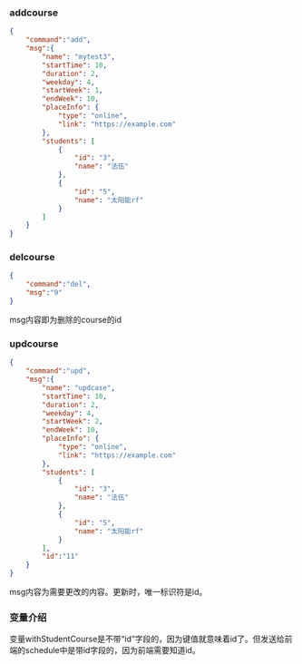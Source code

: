 ### addcourse
```json
{
    "command":"add",
    "msg":{
        "name": "mytest3",
        "startTime": 10,
        "duration": 2,
        "weekday": 4,
        "startWeek": 1,
        "endWeek": 10,
        "placeInfo": {
            "type": "online",
            "link": "https://example.com"
        },
        "students": [
            {
                "id": "3",
                "name": "法伍"
            },
            {
                "id": "5",
                "name": "太阳能rf"
            }
        ]
    }
}
```

### delcourse
```json
{
    "command":"del",
    "msg":"9"
}
```
msg内容即为删除的course的id


### updcourse
```json
{
    "command":"upd",
    "msg":{
        "name": "updcase",
        "startTime": 10,
        "duration": 2,
        "weekday": 4,
        "startWeek": 2,
        "endWeek": 10,
        "placeInfo": {
            "type": "online",
            "link": "https://example.com"
        },
        "students": [
            {
                "id": "3",
                "name": "法伍"
            },
            {
                "id": "5",
                "name": "太阳能rf"
            }
        ],
        "id":"11"
    }
}
```
msg内容为需要更改的内容。更新时，唯一标识符是id。


### 变量介绍
变量withStudentCourse是不带“id”字段的，因为键值就意味着id了。但发送给前端的schedule中是带id字段的，因为前端需要知道id。